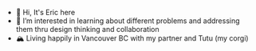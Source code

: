 - 👋 Hi, It's Eric here
- 👀 I’m interested in learning about different problems and addressing them thru design thinking and collaboration
- 🏔 Living happily in Vancouver BC with my partner and Tutu (my corgi)

